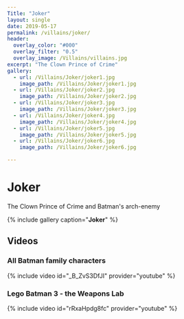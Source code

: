 ```yaml
---
Title: "Joker"
layout: single
date: 2019-05-17
permalink: /villains/joker/
header:
  overlay_color: "#000"
  overlay_filter: "0.5"
  overlay_image: /Villains/villains.jpg
excerpt: "The Clown Prince of Crime"
gallery:
  - url: /Villains/Joker/joker1.jpg
    image_path: /Villains/Joker/joker1.jpg
  - url: /Villains/Joker/joker2.jpg
    image_path: /Villains/Joker/joker2.jpg    
  - url: /Villains/Joker/joker3.jpg
    image_path: /Villains/Joker/joker3.jpg
  - url: /Villains/Joker/joker4.jpg
    image_path: /Villains/Joker/joker4.jpg
  - url: /Villains/Joker/joker5.jpg
    image_path: /Villains/Joker/joker5.jpg
  - url: /Villains/Joker/joker6.jpg
    image_path: /Villains/Joker/joker6.jpg  

---
```

# Joker  
The Clown Prince of Crime and Batman's arch-enemy

{% include gallery caption="**Joker**" %}

## Videos

### All Batman family characters  

{% include video id="_B_ZvS3DfJI" provider="youtube" %}

### Lego Batman 3 - the Weapons Lab

{% include video id="rRxaHpdg8fc" provider="youtube" %}
